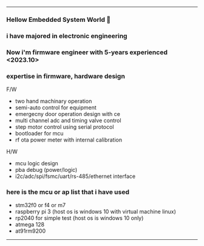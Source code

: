 --------------------------------------------------------------------
### Hellow Embedded System World 👋

### i have majored in electronic engineering

### Now i'm firmware engineer with 5-years experienced <2023.10>

### expertise in firmware, hardware design
F/W
- two hand machinary operation
- semi-auto control for equipment 
- emergecny door operation design with ce
- multi channel adc and timing valve control
- step motor control using serial protocol
- bootloader for mcu
- rf ota power meter with internal calibration

H/W
- mcu logic design
- pba debug (power/logic)
- i2c/adc/spi/fsmc/uart/rs-485/ethernet interface

### here is the mcu or ap list that i have used
- stm32f0 or f4 or m7
- raspberry pi 3 (host os is windows 10 with virtual machine linux)
- rp2040 for simple test (host os is windows 10 only)
- atmega 128
- at91rm9200
--------------------------------------------------------------------

<!--
**KpuFish/KpuFish** is a ✨ _special_ ✨ repository because its `README.md` (this file) appears on your GitHub profile.

Here are some ideas to get you started:

- 🔭 I’m currently working on ...
- 🌱 I’m currently learning ...
- 👯 I’m looking to collaborate on ...
- 🤔 I’m looking for help with ...
- 💬 Ask me about ...
- 📫 How to reach me: ...
- 😄 Pronouns: ...
- ⚡ Fun fact: ...
--> 
